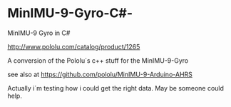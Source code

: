 MinIMU-9-Gyro-C#-
================

MinIMU-9 Gyro in C#

http://www.pololu.com/catalog/product/1265

A conversion of the Pololu´s c++ stuff for the MinIMU-9-Gyro

see also at https://github.com/pololu/MinIMU-9-Arduino-AHRS

Actually i´m testing how i could get the right data. May be someone could help.